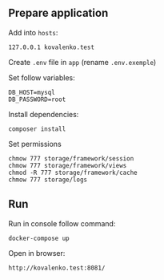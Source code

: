 ## Prepare application
  Add into `hosts`:
  
    127.0.0.1 kovalenko.test
    
  Create `.env` file in `app` (rename `.env.exemple`) 
  
  Set follow variables:
  
    DB_HOST=mysql
    DB_PASSWORD=root
    
  Install dependencies:
  
    composer install
    
  Set permissions
    
    chmow 777 storage/framework/session
    chmow 777 storage/framework/views
    chmod -R 777 storage/framework/cache
    chmow 777 storage/logs
    
## Run

  Run in console follow command:
    
    docker-compose up

  Open in browser:
    
    http://kovalenko.test:8081/

    
    